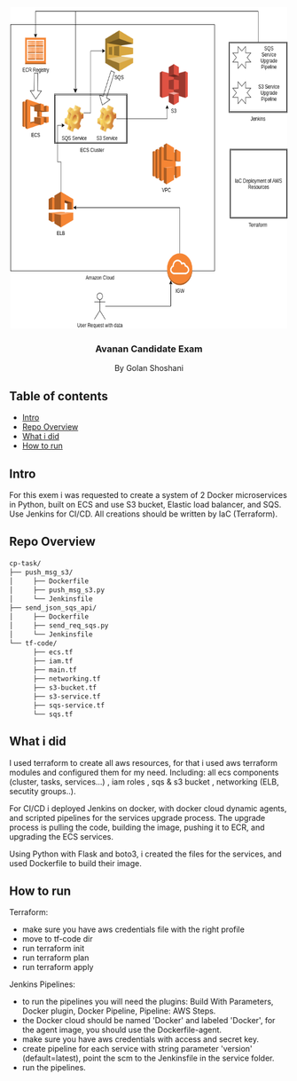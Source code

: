 <p align="center">
  <a href="https://example.com/">
    <img src="https://github.com/GolanSho/cp-task/blob/main/System_Overview.png" alt="image" width=500 height=580>
  </a>

  <h3 align="center">Avanan Candidate Exam</h3>

  <p align="center">
    By Golan Shoshani
  </p>
</p>


## Table of contents

- [Intro](#intro)
- [Repo Overview](#repo-overview)
- [What i did](#what-i-did)
- [How to run](#how-to-run)


## Intro

For this exem i was requested to create a system of 2 Docker microservices in Python, built on ECS and use S3 bucket, Elastic load balancer, and SQS.
Use Jenkins for CI/CD.
All creations should be written by IaC (Terraform).


## Repo Overview

```text
cp-task/
├── push_msg_s3/
│     ├── Dockerfile
│     ├── push_msg_s3.py
│     └── Jenkinsfile
├── send_json_sqs_api/
│     ├── Dockerfile
│     ├── send_req_sqs.py
│     └── Jenkinsfile
└── tf-code/
      ├── ecs.tf
      ├── iam.tf
      ├── main.tf
      ├── networking.tf
      ├── s3-bucket.tf
      ├── s3-service.tf
      ├── sqs-service.tf
      └── sqs.tf
```

## What i did

I used terraform to create all aws resources, for that i used aws terraform modules and configured them for my need.
Including: all ecs components (cluster, tasks, services...) , iam roles , sqs & s3 bucket , networking (ELB, secutity groups..).

For CI/CD i deployed Jenkins on docker, with docker cloud dynamic agents, and scripted pipelines for the services upgrade process.
The upgrade process is pulling the code, building the image, pushing it to ECR, and upgrading the ECS services.

Using Python with Flask and boto3, i created the files for the services, and used Dockerfile to build their image. 

## How to run

Terraform:
- make sure you have aws credentials file with the right profile
- move to tf-code dir
- run terraform init
- run terraform plan
- run terraform apply

Jenkins Pipelines:
- to run the pipelines you will need the plugins: Build With Parameters, Docker plugin, Docker Pipeline, Pipeline: AWS Steps.
- the Docker cloud should be named 'Docker' and labeled 'Docker', for the agent image, you should use the Dockerfile-agent.
- make sure you have aws credentials with access and secret key.
- create pipeline for each service with string parameter 'version' (default=latest), point the scm to the Jenkinsfile in the service folder.
- run the pipelines.
